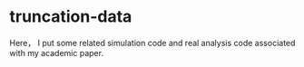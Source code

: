# truncation-data
Here， I put some related simulation code and real analysis code associated with my academic paper. 
